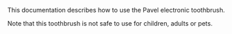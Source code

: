 This documentation describes how to use the Pavel electronic toothbrush.

Note that this toothbrush is not safe to use for children, adults or pets.
